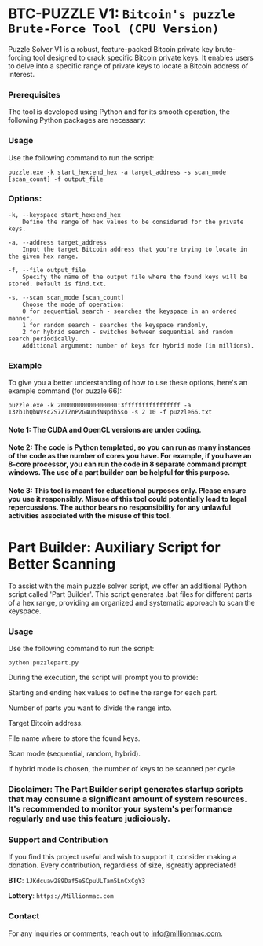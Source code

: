# BTC-PUZZLE V1: `Bitcoin's puzzle Brute-Force Tool (CPU Version)`
Puzzle Solver V1 is a robust, feature-packed Bitcoin private key brute-forcing tool designed to crack specific Bitcoin private keys. It enables users to delve into a specific range of private keys to locate a Bitcoin address of interest.

### Prerequisites
The tool is developed using Python and for its smooth operation, the following Python packages are necessary:


### Usage
Use the following command to run the script:

```
puzzle.exe -k start_hex:end_hex -a target_address -s scan_mode [scan_count] -f output_file
```

### Options:

```
-k, --keyspace start_hex:end_hex 
    Define the range of hex values to be considered for the private keys.

-a, --address target_address 
    Input the target Bitcoin address that you're trying to locate in the given hex range.

-f, --file output_file 
    Specify the name of the output file where the found keys will be stored. Default is find.txt.

-s, --scan scan_mode [scan_count] 
    Choose the mode of operation:
    0 for sequential search - searches the keyspace in an ordered manner,
    1 for random search - searches the keyspace randomly,
    2 for hybrid search - switches between sequential and random search periodically.
    Additional argument: number of keys for hybrid mode (in millions).
   ```
   
### Example
To give you a better understanding of how to use these options, here's an example command (for puzzle 66):
```
puzzle.exe -k 20000000000000000:3ffffffffffffffff -a 13zb1hQbWVsc2S7ZTZnP2G4undNNpdh5so -s 2 10 -f puzzle66.txt
```
#### Note 1: The CUDA and OpenCL versions are under coding.
#### Note 2: The code is Python templated, so you can run as many instances of the code as the number of cores you have. For example, if you have an 8-core processor, you can run the code in 8 separate command prompt windows. The use of a part builder can be helpful for this purpose.
#### Note 3: This tool is meant for educational purposes only. Please ensure you use it responsibly. Misuse of this tool could potentially lead to legal repercussions. The author bears no responsibility for any unlawful activities associated with the misuse of this tool.

# Part Builder: Auxiliary Script for Better Scanning
To assist with the main puzzle solver script, we offer an additional Python script called 'Part Builder'. This script generates .bat files for different parts of a hex range, providing an organized and systematic approach to scan the keyspace.

### Usage
Use the following command to run the script:

```
python puzzlepart.py
```

During the execution, the script will prompt you to provide:

Starting and ending hex values to define the range for each part.

Number of parts you want to divide the range into.

Target Bitcoin address.

File name where to store the found keys.

Scan mode (sequential, random, hybrid).

If hybrid mode is chosen, the number of keys to be scanned per cycle.

### Disclaimer: The Part Builder script generates startup scripts that may consume a significant amount of system resources. It's recommended to monitor your system's performance regularly and use this feature judiciously.

### Support and Contribution
If you find this project useful and wish to support it, consider making a donation. Every contribution, regardless of size, isgreatly appreciated!

**BTC**: `1JKdcuaw289Daf5eSCpuULTam5LnCxCgY3`

**Lottery**: `https://Millionmac.com`

### Contact
For any inquiries or comments, reach out to info@millionmac.com.
  
